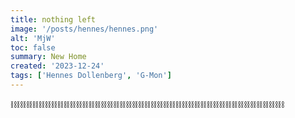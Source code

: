 ```yaml
---
title: nothing left
image: '/posts/hennes/hennes.png'
alt: 'MjW'
toc: false
summary: New Home
created: '2023-12-24'
tags: ['Hennes Dollenberg', 'G-Mon']
---
```


⛓️⛓️⛓️⛓️⛓️⛓️⛓️⛓️⛓️⛓️⛓️⛓️⛓️⛓️⛓️⛓️⛓️⛓️⛓️⛓️⛓️⛓️⛓️⛓️⛓️⛓️⛓️⛓️⛓️⛓️⛓️⛓️⛓️⛓️⛓️⛓️⛓️⛓️⛓️⛓️⛓️⛓️⛓️⛓️

<script>
  import { YouTube } from 'sveltekit-embed'
</script>

<YouTube youTubeId="_QdK-S4bTRo" />

